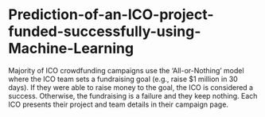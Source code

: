 # Prediction-of-an-ICO-project-funded-successfully-using-Machine-Learning
Majority of ICO crowdfunding campaigns use the ‘All-or-Nothing’ model where the ICO  team sets a fundraising goal (e.g., raise $1 million in 30 days). If they were able to raise  money to the goal, the ICO is considered a success. Otherwise, the fundraising is a failure and they keep nothing. Each ICO presents their project and team details in their campaign page. 
